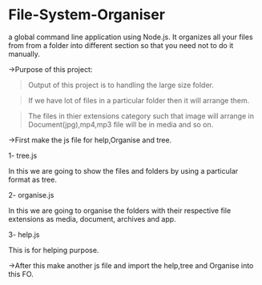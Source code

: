 # File-System-Organiser
a global command line application using Node.js. It organizes all your files from from a folder into different section so that you need not to do it manually.

->Purpose of this project:

> Output of this project is to handling the large size folder.

> If we have lot of files in a particular folder then it will arrange them. 

> The files in thier extensions category such that image will arrange in Document(jpg),mp4,mp3 file will be in media and so on.


->First make the js file for help,Organise and tree.

1- tree.js

In this we are going to show the files and folders by using a particular format as tree.

2- organise.js

In this we are going to organise the folders with their respective file extensions as media, document, archives and app.

3- help.js

This is for helping purpose.


->After this make another js file and import the help,tree and Organise into this FO.
